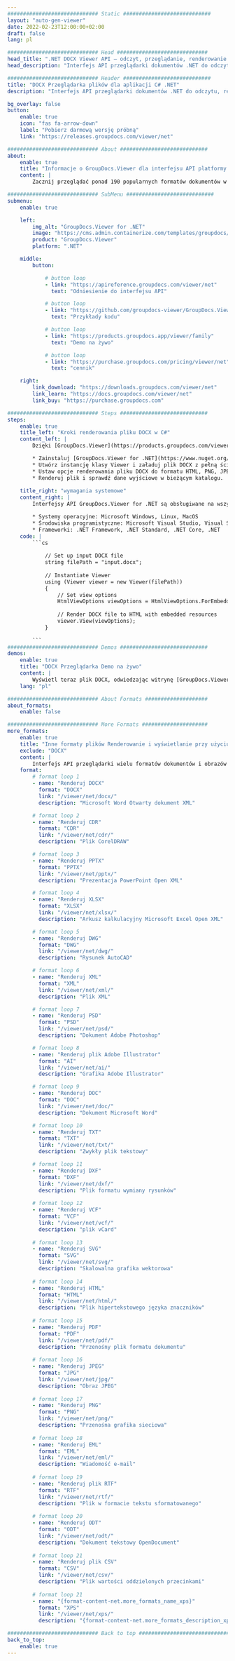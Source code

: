 ```yaml
---
############################# Static ############################
layout: "auto-gen-viewer"
date: 2022-02-23T12:00:00+02:00
draft: false
lang: pl

############################# Head #############################
head_title: ".NET DOCX Viewer API — odczyt, przeglądanie, renderowanie w C# VB.NET"
head_description: "Interfejs API przeglądarki dokumentów .NET do odczytu, renderowania i wyświetlania DOCX w aplikacjach dowolnego typu C#, ASP.NET, VB.NET i .NET Core."

############################# Header ############################
title: "DOCX Przeglądarka plików dla aplikacji C# .NET" 
description: "Interfejs API przeglądarki dokumentów .NET do odczytu, renderowania i wyświetlania pliku DOCX w aplikacjach dowolnego typu C#, ASP.NET, VB.NET i .NET Core. Wyświetl renderowane pliki z prawdziwym formatowaniem i układem w formacie HTML5, PDF lub jako obraz przy użyciu kilku wierszy kodu." 

bg_overlay: false
button:
    enable: true
    icon: "fas fa-arrow-down"
    label: "Pobierz darmową wersję próbną"
    link: "https://releases.groupdocs.com/viewer/net"

############################# About ############################
about:
    enable: true
    title: "Informacje o GroupDocs.Viewer dla interfejsu API platformy .NET" 
    content: |
        Zacznij przeglądać ponad 190 popularnych formatów dokumentów w swoich aplikacjach .NET, używając GroupDocs.Viewer for .NET API, dodając kilka wierszy kodu. Programiści mogą z łatwością wyświetlać pliki PDF, edytory tekstu, arkusze kalkulacyjne Excel, prezentacje, Visio, Project, Outlook i wiele innych popularnych formatów dokumentów w trybach HTML5, obrazu lub PDF. Renderowanie dokumentu jest szybkie, identyczne z oryginalnym plikiem źródłowym i nie wymaga instalowania dodatkowego oprogramowania ani innych zewnętrznych bibliotek.

############################# SubMenu ############################
submenu:
    enable: true

    left:
        img_alt: "GroupDocs.Viewer for .NET"
        image: "https://cms.admin.containerize.com/templates/groupdocs/images/product-logos/90x90-noborder/groupdocs-viewer-net.png"
        product: "GroupDocs.Viewer"
        platform: ".NET"

    middle:
        button:

            # button loop
            - link: "https://apireference.groupdocs.com/viewer/net"
              text: "Odniesienie do interfejsu API"

            # button loop
            - link: "https://github.com/groupdocs-viewer/GroupDocs.Viewer-for-.NET"
              text: "Przykłady kodu"

            # button loop
            - link: "https://products.groupdocs.app/viewer/family"
              text: "Demo na żywo"

            # button loop
            - link: "https://purchase.groupdocs.com/pricing/viewer/net"
              text: "cennik"

    right:
        link_download: "https://downloads.groupdocs.com/viewer/net"
        link_learn: "https://docs.groupdocs.com/viewer/net"
        link_buy: "https://purchase.groupdocs.com"

############################# Steps ############################
steps:
    enable: true
    title_left: "Kroki renderowania pliku DOCX w C#" 
    content_left: |
        Dzięki [GroupDocs.Viewer](https://products.groupdocs.com/viewer/net/) możesz w kilku krokach wyrenderować DOCX do formatu HTML, JPEG, PNG lub PDF.

        * Zainstaluj [GroupDocs.Viewer for .NET](https://www.nuget.org/packages/groupdocs.viewer) za pomocą swojego ulubionego menedżera pakietów. 
        * Utwórz instancję klasy Viewer i załaduj plik DOCX z pełną ścieżką. 
        * Ustaw opcje renderowania pliku DOCX do formatu HTML, PNG, JPEG lub PDF. 
        * Renderuj plik i sprawdź dane wyjściowe w bieżącym katalogu. 
        
    title_right: "wymagania systemowe" 
    content_right: |
        Interfejsy API GroupDocs.Viewer for .NET są obsługiwane na wszystkich głównych platformach i systemach operacyjnych. Przed wykonaniem poniższego kodu upewnij się, że w systemie są zainstalowane następujące wymagania wstępne.

        * Systemy operacyjne: Microsoft Windows, Linux, MacOS 
        * Środowiska programistyczne: Microsoft Visual Studio, Visual Studio Code, .NET CLI 
        * Frameworki: .NET Framework, .NET Standard, .NET Core, .NET 
    code: |
        ```cs
                        
            // Set up input DOCX file
            string filePath = "input.docx";
        
            // Instantiate Viewer
            using (Viewer viewer = new Viewer(filePath))
            {
            	// Set view options 
            	HtmlViewOptions viewOptions = HtmlViewOptions.ForEmbeddedResources();
                    
            	// Render DOCX file to HTML with embedded resources
            	viewer.View(viewOptions);
            }
             
        ```
############################# Demos ############################
demos:
    enable: true
    title: "DOCX Przeglądarka Demo na żywo"
    content: |
        Wyświetl teraz plik DOCX, odwiedzając witrynę [GroupDocs.Viewer Online Apps](https://products.groupdocs.app/viewer/docx).
    lang: "pl"

############################# About Formats ####################
about_formats:
    enable: false

############################# More Formats #####################
more_formats:
    enable: true
    title: "Inne formaty plików Renderowanie i wyświetlanie przy użyciu C#"
    exclude: "DOCX"
    content: |
        Interfejs API przeglądarki wielu formatów dokumentów i obrazów dla platformy .NET. Zobacz niektóre z popularnych formatów plików poniżej bez zewnętrznych przeglądarek.
    format: 
        # format loop 1
        - name: "Renderuj DOCX"
          format: "DOCX"
          link: "/viewer/net/docx/"
          description: "Microsoft Word Otwarty dokument XML" 

        # format loop 2
        - name: "Renderuj CDR" 
          format: "CDR"
          link: "/viewer/net/cdr/"
          description: "Plik CorelDRAW" 

        # format loop 3
        - name: "Renderuj PPTX"
          format: "PPTX"
          link: "/viewer/net/pptx/"
          description: "Prezentacja PowerPoint Open XML" 

        # format loop 4
        - name: "Renderuj XLSX"
          format: "XLSX"
          link: "/viewer/net/xlsx/"
          description: "Arkusz kalkulacyjny Microsoft Excel Open XML" 

        # format loop 5
        - name: "Renderuj DWG"
          format: "DWG"
          link: "/viewer/net/dwg/"
          description: "Rysunek AutoCAD"

        # format loop 6
        - name: "Renderuj XML"
          format: "XML"
          link: "/viewer/net/xml/"
          description: "Plik XML"

        # format loop 7
        - name: "Renderuj PSD"
          format: "PSD"
          link: "/viewer/net/psd/"
          description: "Dokument Adobe Photoshop"

        # format loop 8
        - name: "Renderuj plik Adobe Illustrator"
          format: "AI"
          link: "/viewer/net/ai/"
          description: "Grafika Adobe Illustrator"

        # format loop 9
        - name: "Renderuj DOC"
          format: "DOC"
          link: "/viewer/net/doc/"
          description: "Dokument Microsoft Word" 

        # format loop 10
        - name: "Renderuj TXT" 
          format: "TXT"
          link: "/viewer/net/txt/"
          description: "Zwykły plik tekstowy" 

        # format loop 11
        - name: "Renderuj DXF" 
          format: "DXF"
          link: "/viewer/net/dxf/"
          description: "Plik formatu wymiany rysunków"  
          
        # format loop 12
        - name: "Renderuj VCF"
          format: "VCF"
          link: "/viewer/net/vcf/"
          description: "plik vCard"  
              
        # format loop 13
        - name: "Renderuj SVG"
          format: "SVG"
          link: "/viewer/net/svg/"
          description: "Skalowalna grafika wektorowa" 
          
        # format loop 14
        - name: "Renderuj HTML"
          format: "HTML"
          link: "/viewer/net/html/"
          description: "Plik hipertekstowego języka znaczników" 
          
        # format loop 15
        - name: "Renderuj PDF"
          format: "PDF"
          link: "/viewer/net/pdf/"
          description: "Przenośny plik formatu dokumentu"
          
        # format loop 16
        - name: "Renderuj JPEG"
          format: "JPG"
          link: "/viewer/net/jpg/"
          description: "Obraz JPEG"
          
        # format loop 17
        - name: "Renderuj PNG"
          format: "PNG"
          link: "/viewer/net/png/"
          description: "Przenośna grafika sieciowa" 
          
        # format loop 18
        - name: "Renderuj EML"
          format: "EML"
          link: "/viewer/net/eml/"
          description: "Wiadomość e-mail" 
          
        # format loop 19
        - name: "Renderuj plik RTF"
          format: "RTF"
          link: "/viewer/net/rtf/"
          description: "Plik w formacie tekstu sformatowanego" 
          
        # format loop 20
        - name: "Renderuj ODT"
          format: "ODT"
          link: "/viewer/net/odt/"
          description: "Dokument tekstowy OpenDocument" 
          
        # format loop 21
        - name: "Renderuj plik CSV"
          format: "CSV"
          link: "/viewer/net/csv/"
          description: "Plik wartości oddzielonych przecinkami" 
          
        # format loop 21
        - name: "{format-content-net.more_formats_name_xps}"
          format: "XPS"
          link: "/viewer/net/xps/"
          description: "{format-content-net.more_formats_description_xps}" 

############################# Back to top ###############################
back_to_top:
    enable: true
---
```

